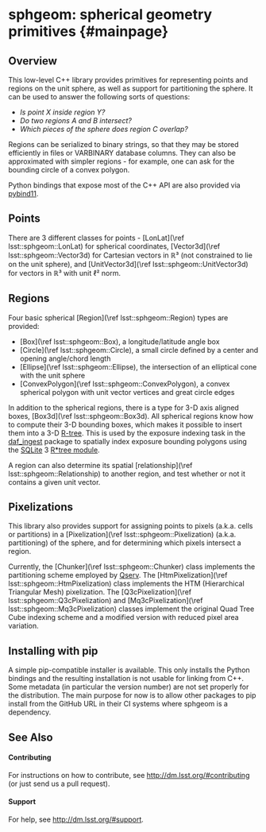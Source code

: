 sphgeom: spherical geometry primitives {#mainpage}
======================================

Overview
--------

This low-level C++ library provides primitives for representing points and
regions on the unit sphere, as well as support for partitioning the sphere.
It can be used to answer the following sorts of questions:

  - *Is point X inside region Y?*
  - *Do two regions A and B intersect?*
  - *Which pieces of the sphere does region C overlap?*

Regions can be serialized to binary strings, so that they may be stored
efficiently in files or VARBINARY database columns. They can also be
approximated with simpler regions - for example, one can ask for the
bounding circle of a convex polygon.

Python bindings that expose most of the C++ API are also provided via
[pybind11](https://pybind11.readthedocs.io/).

Points
------

There are 3 different classes for points -
[LonLat](\ref lsst::sphgeom::LonLat) for spherical coordinates,
[Vector3d](\ref lsst::sphgeom::Vector3d) for Cartesian vectors in ℝ³
(not constrained to lie on the unit sphere), and
[UnitVector3d](\ref lsst::sphgeom::UnitVector3d) for vectors in ℝ³ with
unit ℓ² norm.

Regions
-------

Four basic spherical [Region](\ref lsst::sphgeom::Region) types are
provided:

  - [Box](\ref lsst::sphgeom::Box), a longitude/latitude angle box
  - [Circle](\ref lsst::sphgeom::Circle), a small circle defined
    by a center and opening angle/chord length
  - [Ellipse](\ref lsst::sphgeom::Ellipse), the intersection of an
    elliptical cone with the unit sphere
  - [ConvexPolygon](\ref lsst::sphgeom::ConvexPolygon), a convex
    spherical polygon with unit vector vertices and great circle edges

In addition to the spherical regions, there is a type for 3-D axis aligned
boxes, [Box3d](\ref lsst::sphgeom::Box3d). All spherical regions know how
to compute their 3-D bounding boxes, which makes it possible to insert them
into a 3-D [R-tree](https://en.wikipedia.org/wiki/R-tree). This is used by the
exposure indexing task in the [daf_ingest](https://github.com/lsst/daf_ingest)
package to spatially index exposure bounding polygons using the
[SQLite](https://sqlite.org) 3
[R*tree module](https://www.sqlite.org/rtree.html).

A region can also determine its spatial
[relationship](\ref lsst::sphgeom::Relationship) to another region, and
test whether or not it contains a given unit vector.

Pixelizations
-------------

This library also provides support for assigning points to pixels (a.k.a.
cells or partitions) in a [Pixelization](\ref lsst::sphgeom::Pixelization)
(a.k.a. partitioning) of the sphere, and for determining which pixels
intersect a region.

Currently, the [Chunker](\ref lsst::sphgeom::Chunker) class implements
the partitioning scheme employed by [Qserv](https://github.com/lsst/qserv).
The [HtmPixelization](\ref lsst::sphgeom::HtmPixelization) class implements
the HTM (Hierarchical Triangular Mesh) pixelization. The
[Q3cPixelization](\ref lsst::sphgeom::Q3cPixelization) and
[Mq3cPixelization](\ref lsst::sphgeom::Mq3cPixelization) classes implement
the original Quad Tree Cube indexing scheme and a modified version with
reduced pixel area variation.

Installing with pip
-------------------

A simple pip-compatible installer is available.  This only installs the
Python bindings and the resulting installation is not usable for linking
from C++.  Some metadata (in particular the version number) are not set
properly for the distribution.  The main purpose for now is to allow
other packages to pip install from the GitHub URL in their CI systems
where sphgeom is a dependency.

See Also
--------

#### Contributing

For instructions on how to contribute, see http://dm.lsst.org/#contributing
(or just send us a pull request).

#### Support

For help, see http://dm.lsst.org/#support.

